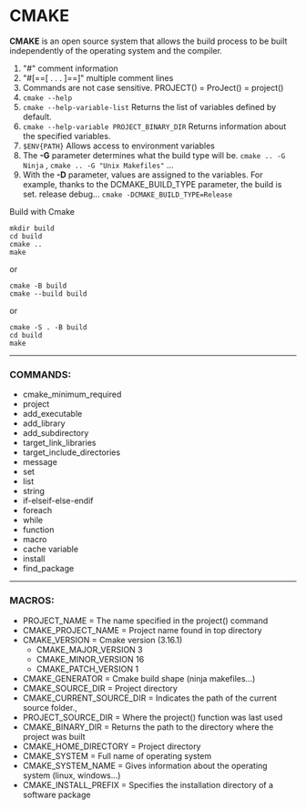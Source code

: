 # CMAKE
**CMAKE** is an open source system that allows the build process to be built independently of the operating system and the compiler.
1. "#" comment information
2. "#[==[ . . . ]==]" multiple comment lines
3. Commands are not case sensitive. PROJECT() = ProJect() = project()
4. `cmake --help`
5. `cmake --help-variable-list`  Returns the list of variables defined by default.
6. `cmake --help-variable PROJECT_BINARY_DIR` Returns information about the specified variables.
7. `$ENV{PATH}` Allows access to environment variables
8. The **-G** parameter determines what the build type will be. `cmake .. -G Ninja` ,  `cmake .. -G "Unix Makefiles"` ...
9. With the **-D** parameter, values ​​are assigned to the variables. For example, thanks to the DCMAKE_BUILD_TYPE parameter, the build is set. release debug... `cmake -DCMAKE_BUILD_TYPE=Release`

Build with Cmake
```
mkdir build
cd build
cmake ..
make 
```
or
```
cmake -B build  
cmake --build build
```
or 
```
cmake -S . -B build
cd build 
make 
```
------

### COMMANDS:
- cmake_minimum_required
- project
- add_executable
- add_library
- add_subdirectory
- target_link_libraries
- target_include_directories
- message
- set
- list
- string
- if-elseif-else-endif
- foreach
- while
- function
- macro
- cache variable
- install
- find_package
---------

### MACROS:
- PROJECT_NAME            = The name specified in the project() command
- CMAKE_PROJECT_NAME      = Project name found in top directory
- CMAKE_VERSION           = Cmake version (3.16.1)
    - CMAKE_MAJOR_VERSION 3
    - CMAKE_MINOR_VERSION 16
    - CMAKE_PATCH_VERSION 1
- CMAKE_GENERATOR          = Cmake build shape (ninja makefiles...)
- CMAKE_SOURCE_DIR         = Project directory
- CMAKE_CURRENT_SOURCE_DIR = Indicates the path of the current source folder.,
- PROJECT_SOURCE_DIR       = Where the project() function was last used
- CMAKE_BINARY_DIR         = Returns the path to the directory where the project was built
- CMAKE_HOME_DIRECTORY     = Project directory
- CMAKE_SYSTEM             = Full name of operating system
- CMAKE_SYSTEM_NAME        = Gives information about the operating system (linux, windows...)
- CMAKE_INSTALL_PREFIX     = Specifies the installation directory of a software package


